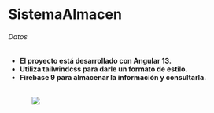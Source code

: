# SistemaAlmacen
<h6>Datos</h6>
<ul>
  <li><strong>El proyecto está desarrollado con Angular 13.</strong></li>
  <li><strong>Utiliza tailwindcss para darle un formato de estilo.</strong></li>
  <li><strong>Firebase 9 para almacenar la información y consultarla.</strong></li>
<ul>
<br/>
<img src="https://www.flaticon.com/premium-icon/icons/svg/1350/1350237.svg"/> 
